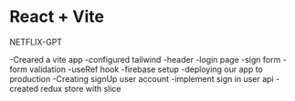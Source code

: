 # React + Vite

NETFLIX-GPT

-Creared a vite app
-configured tailwind
-header
-login page
-sign form 
-form validation
-useRef hook
-firebase setup
-deploying our app to production
-Creating signUp user account
-implement sign in user api
-created redux store with slice